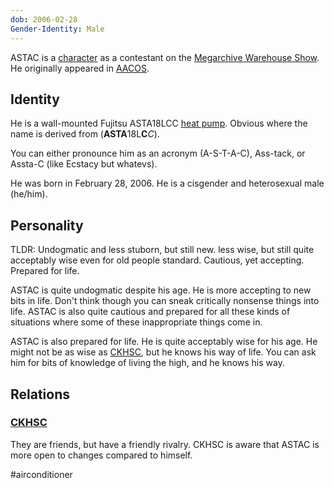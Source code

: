 ```yaml
---
dob: 2006-02-28
Gender-Identity: Male
---
```



ASTAC is a [character](Characters.md) as a contestant on the [Megarchive Warehouse Show](../../../Megarchive%20Warehouse%20Show/Megarchive%20Warehouse%20Show.md). He originally appeared in [AACOS](../../../Megarchive%20Warehouse%20Show/AACOS.md).

## Identity

He is a wall-mounted Fujitsu ASTA18LCC [heat pump](Air%20Conditioners.md). Obvious where the name is derived from (**ASTA**18L**C***C*).

You can either pronounce him as an acronym (A-S-T-A-C), Ass-tack, or Assta-C (like Ecstacy but whatevs).

He was born in February 28, 2006. He is a cisgender and heterosexual male (he/him).

## Personality
TLDR: Undogmatic and less stuborn, but still new. less wise, but still quite acceptably wise even for old people standard. Cautious, yet accepting. Prepared for life. 

ASTAC is quite undogmatic despite his age. He is more accepting to new bits in life. Don't think though you can sneak critically nonsense things into life. ASTAC is also quite cautious and prepared for all these kinds of situations where some of these inappropriate things come in. 

ASTAC is also prepared for life. He is quite acceptably wise for his age. He might not be as wise as [CKHSC](CKHSC.md), but he knows his way of life. You can ask him for bits of knowledge of living the high, and he knows his way.
## Relations

### [CKHSC](CKHSC.md)

They are friends, but have a friendly rivalry. CKHSC is aware that ASTAC is more open to changes compared to himself.

#airconditioner